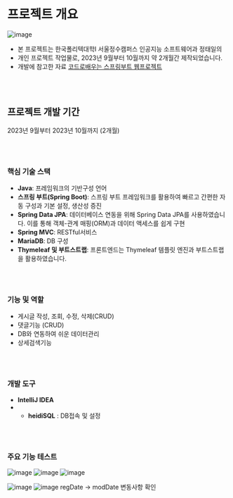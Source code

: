# 프로젝트 개요
![image](https://github.com/taeiljung/board_lab/assets/101981637/248d8a95-a037-49d1-85f6-388891fc3102)



* 본 프로젝트는 한국폴리텍대학I 서울정수캠퍼스 인공지능 소프트웨어과 정태일의
* 개인 프로젝트 작업물로, 2023년 9월부터 10월까지 약 2개월간 제작되었습니다.
* 개발에 참고한 자료 [코드로배우는 스프링부트 웹프로젝트](https://www.yes24.com/Product/Goods/96051853)


</br>
</br>

## 프로젝트 개발 기간
2023년 9월부터 2023년 10월까지 (2개월)

</br>
</br>

### 핵심 기술 스택
- **Java**: 프레임워크의 기반구성 언어
- **스프링 부트(Spring Boot)**: 스프링 부트 프레임워크를 활용하여 빠르고 간편한 자동 구성과 기본 설정, 생산성 증진
- **Spring Data JPA**: 데이터베이스 연동을 위해 Spring Data JPA를 사용하였습니다. 이를 통해 객체-관계 매핑(ORM)과 데이터 액세스를 쉽게 구현
- **Spring MVC**: RESTful서비스
- **MariaDB**: DB 구성
- **Thymeleaf 및 부트스트랩**: 프론트엔드는 Thymeleaf 템플릿 엔진과 부트스트랩을 활용하였습니다.

</br>
</br>

### 기능 및 역할
- 게시글 작성, 조회, 수정, 삭제(CRUD)
- 댓글기능 (CRUD)
- DB와 연동하여 쉬운 데이터관리
- 상세검색기능

</br>
</br>

### 개발 도구
- **IntelliJ IDEA**
- - **heidiSQL** : DB접속 및 설정

</br>
</br>

### 주요 기능 테스트
![image](https://github.com/taeiljung/board_lab/assets/101981637/200a16e6-f5cc-4be0-834b-c1820ce26262)
![image](https://github.com/taeiljung/board_lab/assets/101981637/986df7e1-5feb-4af3-a699-3c527ae9fcb6)
![image](https://github.com/taeiljung/board_lab/assets/101981637/f9d4403a-c7a1-4be4-aee8-edb5d4ad9ed0)

![image](https://github.com/taeiljung/board_lab/assets/101981637/0d4729af-4c2c-4787-92cd-4c94faef8686)
![image](https://github.com/taeiljung/board_lab/assets/101981637/fd711c0d-0d37-492e-8705-5432bae80e71)
regDate -> modDate 변동사항 확인




